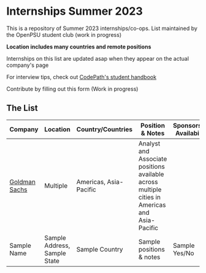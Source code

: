 # Internships Summer 2023

This is a repository of Summer 2023 internships/co-ops. List maintained by the OpenPSU student club (work in progress)

**Location includes many countries and remote positions**

Internships on this list are updated asap when they appear on the actual company's page

For interview tips, check out [CodePath's student handbook](https://books.codepath.org/student-handbook/technical-interviewing/studying-for-tech-interviews)

Contribute by filling out this form (Work in progress)

## The List

| Company | Location | Country/Countries | Position & Notes | Sponsorship Availability |
| ------------- | ------------- | ------------- | ------------- | ------------- |
| [Goldman Sachs](https://www.goldmansachs.com/careers/students/programs/index.html) | Multiple | Americas, Asia-Pacific | Analyst and Associate positions available across multiple cities in Americas and Asia-Pacific |  |
| Sample Name  | Sample Address, Sample State  | Sample Country | Sample positions & notes  | Sample Yes/No  |
